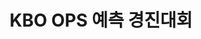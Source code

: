 ---
layout: tag-list
type: tag
title: KBO OPS 예측 경진대회
slug: kboopspredict
category: devlog
sidebar: true
order: 1
description: >
   Algorithm study / Problem solutions
---